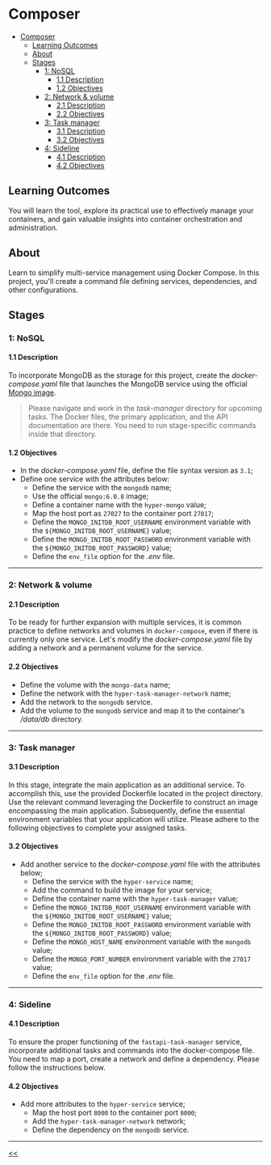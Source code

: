 # Composer

- [Composer](#composer)
  - [Learning Outcomes](#learning-outcomes)
  - [About](#about)
  - [Stages](#stages)
    - [1: NoSQL](#1-nosql)
      - [1.1 Description](#11-description)
      - [1.2 Objectives](#12-objectives)
    - [2: Network & volume](#2-network-&-volume) 
      - [2.1 Description](#21-description)
      - [2.2 Objectives](#22-objectives)
    - [3: Task manager](#3-task-manager)
      - [3.1 Description](#31-description)
      - [3.2 Objectives](#32-objectives)
    - [4: Sideline](#4-sideline)
      - [4.1 Description](#41-description)
      - [4.2 Objectives](#42-objectives)

## Learning Outcomes
You will learn the tool, explore its practical use to effectively manage your containers, and gain valuable insights into container orchestration and administration.

## About
Learn to simplify multi-service management using Docker Compose. In this project, you'll create a command file defining services, dependencies, and other configurations.

## Stages
### 1: NoSQL
#### 1.1 Description
To incorporate MongoDB as the storage for this project, create the _docker-compose.yaml_ file that launches the MongoDB service using the official [Mongo image](https://hub.docker.com/_/mongo).

>Please navigate and work in the _task-manager_ directory for upcoming tasks. The Docker files, the primary application, and the API documentation are there. You need to run stage-specific commands inside that directory.

#### 1.2 Objectives
- In the _docker-compose.yaml_ file, define the file syntax version as `3.1`;
- Define one service with the attributes below:
  - Define the service with the `mongodb` name;
  - Use the official `mongo:6.0.8` image;
  - Define a container name with the `hyper-mongo` value;
  - Map the host port as `27027` to the container port `27017`;
  - Define the `MONGO_INITDB_ROOT_USERNAME` environment variable with the `${MONGO_INITDB_ROOT_USERNAME}` value;
  - Define the `MONGO_INITDB_ROOT_PASSWORD` environment variable with the `${MONGO_INITDB_ROOT_PASSWORD}` value;
  - Define the `env_file` option for the _.env_ file.

<hr/>

### 2: Network & volume
#### 2.1 Description
To be ready for further expansion with multiple services, it is common practice to define networks and volumes in `docker-compose`, even if there is currently only one service. Let's modify the _docker-compose.yaml_ file by adding a network and a permanent volume for the service.

#### 2.2 Objectives
- Define the volume with the `mongo-data` name;
- Define the network with the `hyper-task-manager-network` name;
- Add the network to the `mongodb` service.
- Add the volume to the `mongodb` service and map it to the container's _/data/db_ directory.

<hr/>

### 3: Task manager
#### 3.1 Description
In this stage, integrate the main application as an additional service. To accomplish this, use the provided Dockerfile located in the project directory. Use the relevant command leveraging the Dockerfile to construct an image encompassing the main application. Subsequently, define the essential environment variables that your application will utilize. Please adhere to the following objectives to complete your assigned tasks.

#### 3.2 Objectives
- Add another service to the _docker-compose.yaml_ file with the attributes below;
  - Define the service with the `hyper-service` name;
  - Add the command to build the image for your service;
  - Define the container name with the `hyper-task-manager` value;
  - Define the `MONGO_INITDB_ROOT_USERNAME` environment variable with the `${MONGO_INITDB_ROOT_USERNAME}` value;
  - Define the `MONGO_INITDB_ROOT_PASSWORD` environment variable with the `${MONGO_INITDB_ROOT_PASSWORD}` value;
  - Define the `MONGO_HOST_NAME` environment variable with the `mongodb` value;
  - Define the `MONGO_PORT_NUMBER` environment variable with the `27017` value;
  - Define the `env_file` option for the _.env_ file.

<hr/>

### 4: Sideline
#### 4.1 Description
To ensure the proper functioning of the `fastapi-task-manager` service, incorporate additional tasks and commands into the docker-compose file. You need to map a port, create a network and define a dependency. Please follow the instructions below.

#### 4.2 Objectives
- Add more attributes to the `hyper-service` service;
  - Map the host port `8000` to the container port `8000`;
  - Add the `hyper-task-manager-network` network;
  - Define the dependency on the `mongodb` service.

<hr/>

[<<](../../README.md)

